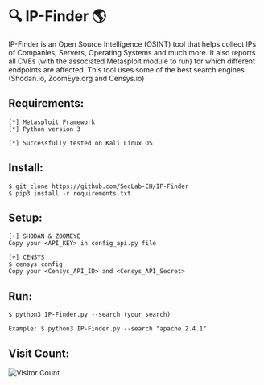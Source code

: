 # :mag: IP-Finder :earth_americas:
IP-Finder is an Open Source Intelligence (OSINT) tool that helps collect IPs of Companies, Servers, Operating Systems and much more.
It also reports all CVEs (with the associated Metasploit module to run) for which different endpoints are affected.
This tool uses some of the best search engines (Shodan.io, ZoomEye.org and Censys.io)

## Requirements:
```
[*] Metasploit Framework
[*] Python version 3

[*] Successfully tested on Kali Linux OS
```

## Install:
```
$ git clone https://github.com/SecLab-CH/IP-Finder
$ pip3 install -r requirements.txt
```

## Setup:
```
[+] SHODAN & ZOOMEYE
Copy your <API_KEY> in config_api.py file

[+] CENSYS
$ censys config
Copy your <Censys_API_ID> and <Censys_API_Secret>
```

## Run:
```
$ python3 IP-Finder.py --search (your search) 

Example: $ python3 IP-Finder.py --search "apache 2.4.1"
```

## Visit Count:
![Visitor Count](https://profile-counter.glitch.me/SecLab-CH/count.svg)
